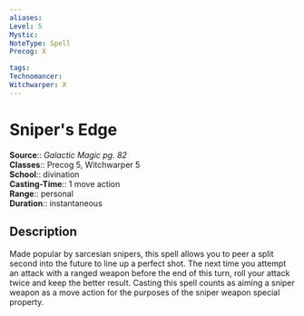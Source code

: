 ```yaml
---
aliases: 
Level: 5
Mystic: 
NoteType: Spell
Precog: X

tags: 
Technomancer: 
Witchwarper: X
---
```


# Sniper's Edge

**Source**:: _Galactic Magic pg. 82_  
**Classes**:: Precog 5, Witchwarper 5  
**School**:: divination  
**Casting-Time**:: 1 move action  
**Range**:: personal  
**Duration**:: instantaneous  

## Description

Made popular by sarcesian snipers, this spell allows you to peer a split second into the future to line up a perfect shot. The next time you attempt an attack with a ranged weapon before the end of this turn, roll your attack twice and keep the better result. Casting this spell counts as aiming a sniper weapon as a move action for the purposes of the sniper weapon special property.
